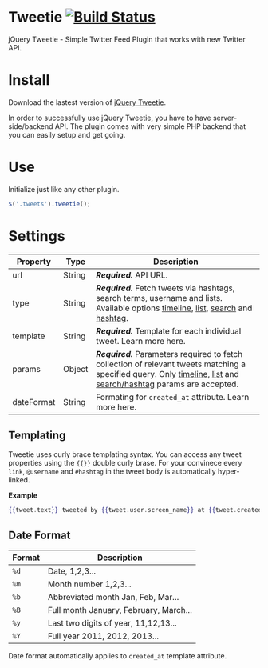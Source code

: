 Tweetie [![Build Status](https://travis-ci.org/sonnyt/tweetie.svg?branch=master)](https://travis-ci.org/sonnyt/tweetie)
=======

jQuery Tweetie - Simple Twitter Feed Plugin that works with new Twitter API.

# Install

Download the lastest version of [jQuery Tweetie](https://github.com/sonnyt/tweetie/releases/latest).

In order to successfully use jQuery Tweetie, you have to have server-side/backend API. The plugin comes with very simple PHP backend that you can easily setup and get going.

# Use
Initialize just like any other plugin.

```js
$('.tweets').tweetie();
```

# Settings

Property | Type | Description
--- | --- | ---
url | String | ***Required.*** API URL.
type | String | ***Required.*** Fetch tweets via hashtags, search terms, username and lists. Available options [timeline](https://dev.twitter.com/rest/reference/get/statuses/user_timeline), [list](https://dev.twitter.com/rest/reference/get/lists/statuses), [search](https://dev.twitter.com/rest/reference/get/search/tweets) and [hashtag](https://dev.twitter.com/rest/reference/get/search/tweets).
template | String | ***Required.*** Template for each individual tweet. Learn more here.
params | Object | ***Required.*** Parameters required to fetch collection of relevant tweets matching a specified query.  Only [timeline](https://developer.twitter.com/en/docs/tweets/timelines/api-reference/get-statuses-user_timeline), [list](https://developer.twitter.com/en/docs/accounts-and-users/create-manage-lists/api-reference/get-lists-statuses) and [search/hashtag](https://developer.twitter.com/en/docs/tweets/timelines/api-reference/get-statuses-home_timeline.html) params are accepted.
dateFormat | String | Formating for `created_at` attribute. Learn more here.

## Templating

Tweetie uses curly brace templating syntax. You can access any tweet properties using the `{{}}` double curly brase. For your convinece every `link`, `@username` and `#hashtag` in the tweet body is automatically hyper-linked.

**Example**

```handlebars
{{tweet.text}} tweeted by {{tweet.user.screen_name}} at {{tweet.created_at}}
```

## Date Format
Format | Description
--- | ---
`%d` | Date, 1,2,3...
`%m` | Month number 1,2,3...
`%b` | Abbreviated month Jan, Feb, Mar...
`%B` | Full month January, February, March...
`%y` | Last two digits of year, 11,12,13...
`%Y` | Full year 2011, 2012, 2013...

Date format automatically applies to `created_at` template attribute.

